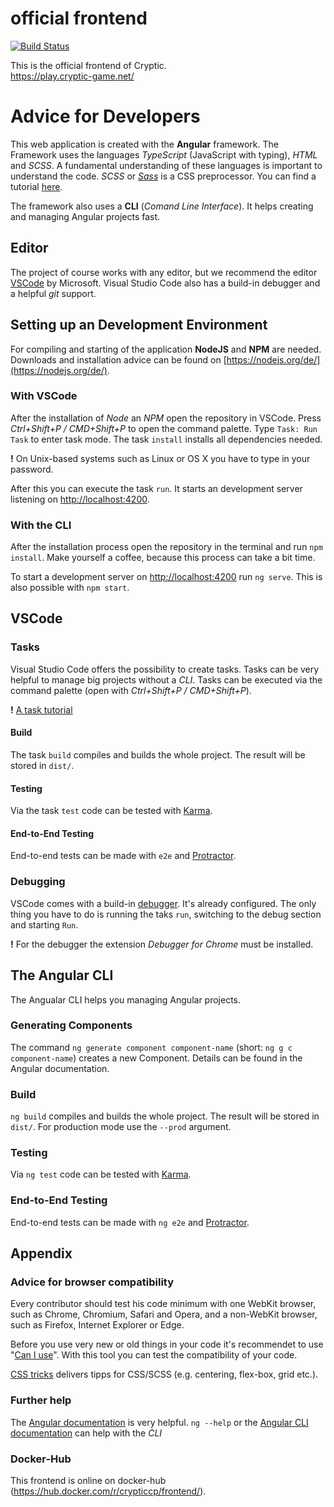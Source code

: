 # official frontend

[![Build Status](https://travis-ci.org/cryptic-game/frontend.svg?branch=master)](https://travis-ci.org/cryptic-game/frontend)

This is the official frontend of Cryptic.  
https://play.cryptic-game.net/

# Advice for Developers

This web application is created with the **Angular** framework. The Framework uses the languages _TypeScript_ (JavaScript with typing), _HTML_ and _SCSS_. A fundamental understanding of these languages is important to understand the code. _SCSS_ or [_Sass_](http://sass-lang.com/guide) is a CSS preprocessor. You can find a tutorial [here](https://www.toptal.com/sass/theming-scss-tutorial).

The framework also uses a **CLI** (_Comand Line Interface_). It helps creating and managing Angular projects fast.

## Editor

The project of course works with any editor, but we recommend the editor [VSCode](https://code.visualstudio.com) by Microsoft. Visual Studio Code also has a build-in debugger and a helpful _git_ support.

## Setting up an Development Environment

For compiling and starting of the application **NodeJS** and **NPM** are needed. Downloads and installation advice can be found on [https://nodejs.org/de/](https://nodejs.org/de/).

### With VSCode

After the installation of _Node_ an _NPM_ open the repository in VSCode. Press _Ctrl+Shift+P / CMD+Shift+P_ to open the command palette. Type `Task: Run Task` to enter task mode. The task `install` installs all dependencies needed.

**!** On Unix-based systems such as Linux or OS X you have to type in your password.

After this you can execute the task `run`. It starts an development server listening on [http://localhost:4200](http://localhost:4200).

### With the CLI

After the installation process open the repository in the terminal and run `npm install`. Make yourself a coffee, because this process can take a bit time.

To start a development server on [http://localhost:4200](http://localhost:4200) run `ng serve`. This is also possible with `npm start`.

## VSCode

### Tasks

Visual Studio Code offers the possibility to create tasks. Tasks can be very helpful to manage big projects without a _CLI_. Tasks can be executed via the command palette (open with _Ctrl+Shift+P / CMD+Shift+P_).

**!** [A task tutorial](https://code.visualstudio.com/Docs/editor/tasks)

#### Build

The task `build` compiles and builds the whole project. The result will be stored in `dist/`.

#### Testing

Via the task `test` code can be tested with [Karma](https://karma-runner.github.io).

#### End-to-End Testing

End-to-end tests can be made with `e2e` and [Protractor](http://www.protractortest.org/).

### Debugging

VSCode comes with a build-in [debugger](https://code.visualstudio.com/Docs/editor/debugging). It's already configured. The only thing you have to do is running the taks `run`, switching to the debug section and starting `Run`.

**!** For the debugger the extension _Debugger for Chrome_ must be installed.

## The Angular CLI

The Angualar CLI helps you managing Angular projects.

### Generating Components

The command `ng generate component component-name` (short: `ng g c component-name`) creates a new Component. Details can be found in the Angular documentation.

### Build

`ng build` compiles and builds the whole project. The result will be stored in `dist/`. For production mode use the `--prod` argument.

### Testing

Via `ng test` code can be tested with [Karma](https://karma-runner.github.io).

### End-to-End Testing

End-to-end tests can be made with `ng e2e` and [Protractor](http://www.protractortest.org/).

## Appendix

### Advice for browser compatibility

Every contributor should test his code minimum with one WebKit browser, such as Chrome, Chromium, Safari and Opera, and a non-WebKit browser, such as Firefox, Internet Explorer or Edge.

Before you use very new or old things in your code it's recommendet to use "[Can I use](https://caniuse.com/)". With this tool you can test the compatibility of your code.

[CSS tricks](https://css-tricks.com) delivers tipps for CSS/SCSS (e.g. centering, flex-box, grid etc.).

### Further help

The [Angular documentation](https://angular.io/docs) is very helpful. `ng --help` or the [Angular CLI documentation](https://github.com/angular/angular-cli/wiki) can help with the _CLI_

### Docker-Hub
This frontend is online on docker-hub (https://hub.docker.com/r/crypticcp/frontend/).
